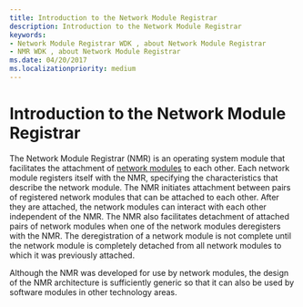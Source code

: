 ```yaml
---
title: Introduction to the Network Module Registrar
description: Introduction to the Network Module Registrar
keywords:
- Network Module Registrar WDK , about Network Module Registrar
- NMR WDK , about Network Module Registrar
ms.date: 04/20/2017
ms.localizationpriority: medium
---
```


# Introduction to the Network Module Registrar


The Network Module Registrar (NMR) is an operating system module that facilitates the attachment of [network modules](network-module.md) to each other. Each network module registers itself with the NMR, specifying the characteristics that describe the network module. The NMR initiates attachment between pairs of registered network modules that can be attached to each other. After they are attached, the network modules can interact with each other independent of the NMR. The NMR also facilitates detachment of attached pairs of network modules when one of the network modules deregisters with the NMR. The deregistration of a network module is not complete until the network module is completely detached from all network modules to which it was previously attached.

Although the NMR was developed for use by network modules, the design of the NMR architecture is sufficiently generic so that it can also be used by software modules in other technology areas.

 

 






